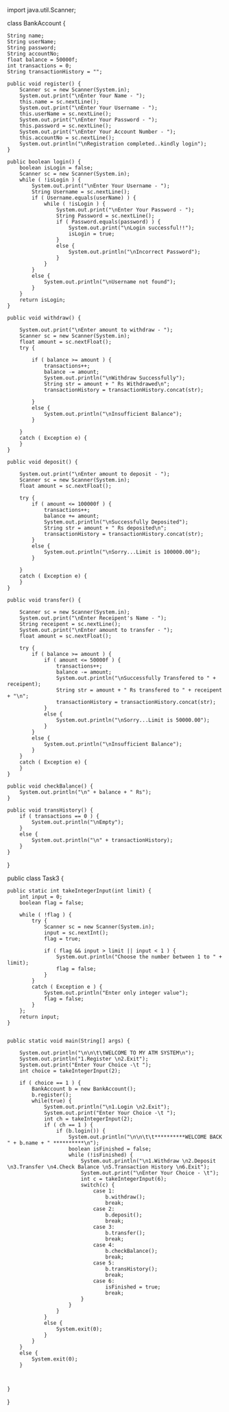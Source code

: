 import java.util.Scanner;

class BankAccount {

    String name;
    String userName;
    String password;
    String accountNo;
    float balance = 50000f;
    int transactions = 0;
    String transactionHistory = "";

    public void register() {
        Scanner sc = new Scanner(System.in);
        System.out.print("\nEnter Your Name - ");
        this.name = sc.nextLine();
        System.out.print("\nEnter Your Username - ");
        this.userName = sc.nextLine();
        System.out.print("\nEnter Your Password - ");
        this.password = sc.nextLine();
        System.out.print("\nEnter Your Account Number - ");
        this.accountNo = sc.nextLine();
        System.out.println("\nRegistration completed..kindly login");
    }

    public boolean login() {
        boolean isLogin = false;
        Scanner sc = new Scanner(System.in);
        while ( !isLogin ) {
            System.out.print("\nEnter Your Username - ");
            String Username = sc.nextLine();
            if ( Username.equals(userName) ) {
                while ( !isLogin ) {
                    System.out.print("\nEnter Your Password - ");
                    String Password = sc.nextLine();
                    if ( Password.equals(password) ) {
                        System.out.print("\nLogin successful!!");
                        isLogin = true;
                    }
                    else {
                        System.out.println("\nIncorrect Password");
                    }
                }
            }
            else {
                System.out.println("\nUsername not found");
            }
        }
        return isLogin;
    }

    public void withdraw() {

        System.out.print("\nEnter amount to withdraw - ");
        Scanner sc = new Scanner(System.in);
        float amount = sc.nextFloat();
        try {

            if ( balance >= amount ) {
                transactions++;
                balance -= amount;
                System.out.println("\nWithdraw Successfully");
                String str = amount + " Rs Withdrawed\n";
                transactionHistory = transactionHistory.concat(str);

            }
            else {
                System.out.println("\nInsufficient Balance");
            }

        }
        catch ( Exception e) {
        }
    }

    public void deposit() {

        System.out.print("\nEnter amount to deposit - ");
        Scanner sc = new Scanner(System.in);
        float amount = sc.nextFloat();

        try {
            if ( amount <= 100000f ) {
                transactions++;
                balance += amount;
                System.out.println("\nSuccessfully Deposited");
                String str = amount + " Rs deposited\n";
                transactionHistory = transactionHistory.concat(str);
            }
            else {
                System.out.println("\nSorry...Limit is 100000.00");
            }

        }
        catch ( Exception e) {
        }
    }

    public void transfer() {

        Scanner sc = new Scanner(System.in);
        System.out.print("\nEnter Receipent's Name - ");
        String receipent = sc.nextLine();
        System.out.print("\nEnter amount to transfer - ");
        float amount = sc.nextFloat();

        try {
            if ( balance >= amount ) {
                if ( amount <= 50000f ) {
                    transactions++;
                    balance -= amount;
                    System.out.println("\nSuccessfully Transfered to " + receipent);
                    String str = amount + " Rs transfered to " + receipent + "\n";
                    transactionHistory = transactionHistory.concat(str);
                }
                else {
                    System.out.println("\nSorry...Limit is 50000.00");
                }
            }
            else {
                System.out.println("\nInsufficient Balance");
            }
        }
        catch ( Exception e) {
        }
    }

    public void checkBalance() {
        System.out.println("\n" + balance + " Rs");
    }

    public void transHistory() {
        if ( transactions == 0 ) {
            System.out.println("\nEmpty");
        }
        else {
            System.out.println("\n" + transactionHistory);
        }
    }
}


public class Task3 {


    public static int takeIntegerInput(int limit) {
        int input = 0;
        boolean flag = false;

        while ( !flag ) {
            try {
                Scanner sc = new Scanner(System.in);
                input = sc.nextInt();
                flag = true;

                if ( flag && input > limit || input < 1 ) {
                    System.out.println("Choose the number between 1 to " + limit);
                    flag = false;
                }
            }
            catch ( Exception e ) {
                System.out.println("Enter only integer value");
                flag = false;
            }
        };
        return input;
    }


    public static void main(String[] args) {

        System.out.println("\n\n\t\tWELCOME TO MY ATM SYSTEM\n");
        System.out.println("1.Register \n2.Exit");
        System.out.print("Enter Your Choice -\t ");
        int choice = takeIntegerInput(2);

        if ( choice == 1 ) {
            BankAccount b = new BankAccount();
            b.register();
            while(true) {
                System.out.println("\n1.Login \n2.Exit");
                System.out.print("Enter Your Choice -\t ");
                int ch = takeIntegerInput(2);
                if ( ch == 1 ) {
                    if (b.login()) {
                        System.out.println("\n\n\t\t**********WELCOME BACK " + b.name + " **********\n");
                        boolean isFinished = false;
                        while (!isFinished) {
                            System.out.println("\n1.Withdraw \n2.Deposit \n3.Transfer \n4.Check Balance \n5.Transaction History \n6.Exit");
                            System.out.print("\nEnter Your Choice - \t");
                            int c = takeIntegerInput(6);
                            switch(c) {
                                case 1:
                                    b.withdraw();
                                    break;
                                case 2:
                                    b.deposit();
                                    break;
                                case 3:
                                    b.transfer();
                                    break;
                                case 4:
                                    b.checkBalance();
                                    break;
                                case 5:
                                    b.transHistory();
                                    break;
                                case 6:
                                    isFinished = true;
                                    break;
                            }
                        }
                    }
                }
                else {
                    System.exit(0);
                }
            }
        }
        else {
            System.exit(0);
        }



    }
}
